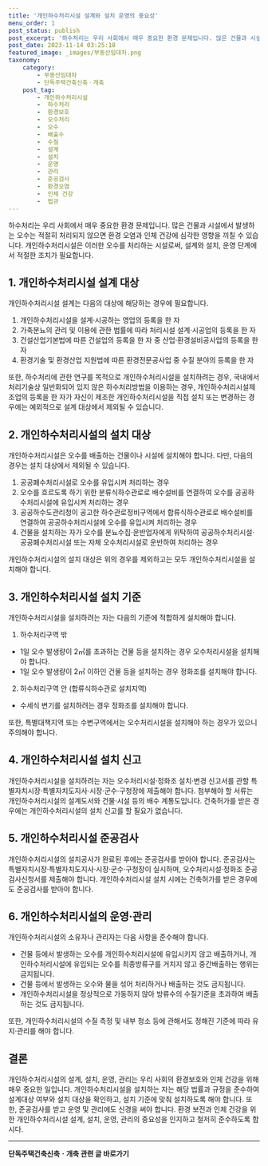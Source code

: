 ```yaml
---
title: '개인하수처리시설 설계와 설치 운영의 중요성'
menu_order: 1
post_status: publish
post_excerpt: '하수처리는 우리 사회에서 매우 중요한 환경 문제입니다. 많은 건물과 시설에서 발생하는 오수는 적절히 처리되지 않으면 환경 오염과 인체 건강에 심각한 영향을 끼칠 수 있습니다. 개인하수처리시설은 이러한 오수를 처리하는 시설로써, 설계와 설치, 운영 단계에서 적절한 조치가 필요합니다.'
post_date: 2023-11-14 03:25:18
featured_image: _images/부동산임대차.png
taxonomy:
    category:
        - 부동산임대차
        - 단독주택건축신축ㆍ개축
    post_tag:
        - 개인하수처리시설
        -  하수처리
        -  환경보호
        -  오수처리
        -  오수
        -  배출수
        -  수질
        -  설계
        -  설치
        -  운영
        -  관리
        -  준공검사
        -  환경오염
        -  인체 건강
        -  법규
---
```



하수처리는 우리 사회에서 매우 중요한 환경 문제입니다. 많은 건물과 시설에서 발생하는 오수는 적절히 처리되지 않으면 환경 오염과 인체 건강에 심각한 영향을 끼칠 수 있습니다. 개인하수처리시설은 이러한 오수를 처리하는 시설로써, 설계와 설치, 운영 단계에서 적절한 조치가 필요합니다.

## 1. 개인하수처리시설 설계 대상
개인하수처리시설 설계는 다음의 대상에 해당하는 경우에 필요합니다.

1. 개인하수처리시설을 설계·시공하는 영업의 등록을 한 자
2. 가축분뇨의 관리 및 이용에 관한 법률에 따라 처리시설 설계·시공업의 등록을 한 자
3. 건설산업기본법에 따른 건설업의 등록을 한 자 중 산업·환경설비공사업의 등록을 한 자
4. 환경기술 및 환경산업 지원법에 따른 환경전문공사업 중 수질 분야의 등록을 한 자

또한, 하수처리에 관한 연구를 목적으로 개인하수처리시설을 설치하려는 경우, 국내에서 처리기술상 일반화되어 있지 않은 하수처리방법을 이용하는 경우, 개인하수처리시설제조업의 등록을 한 자가 자신이 제조한 개인하수처리시설을 직접 설치 또는 변경하는 경우에는 예외적으로 설계 대상에서 제외될 수 있습니다.

## 2. 개인하수처리시설의 설치 대상
개인하수처리시설은 오수를 배출하는 건물이나 시설에 설치해야 합니다. 다만, 다음의 경우는 설치 대상에서 제외될 수 있습니다.

1. 공공폐수처리시설로 오수를 유입시켜 처리하는 경우
2. 오수를 흐르도록 하기 위한 분류식하수관로로 배수설비를 연결하여 오수를 공공하수처리시설에 유입시켜 처리하는 경우
3. 공공하수도관리청이 공고한 하수관로정비구역에서 합류식하수관로로 배수설비를 연결하여 공공하수처리시설에 오수를 유입시켜 처리하는 경우
4. 건물을 설치하는 자가 오수를 분뇨수집·운반업자에게 위탁하여 공공하수처리시설·공공폐수처리시설 또는 자체 오수처리시설로 운반하여 처리하는 경우

개인하수처리시설의 설치 대상은 위의 경우를 제외하고는 모두 개인하수처리시설을 설치해야 합니다.

## 3. 개인하수처리시설 설치 기준
개인하수처리시설을 설치하려는 자는 다음의 기준에 적합하게 설치해야 합니다.

1. 하수처리구역 밖
- 1일 오수 발생량이 2㎥를 초과하는 건물 등을 설치하는 경우 오수처리시설을 설치해야 합니다.
- 1일 오수 발생량이 2㎥ 이하인 건물 등을 설치하는 경우 정화조를 설치해야 합니다.

2. 하수처리구역 안 (합류식하수관로 설치지역)
- 수세식 변기를 설치하려는 경우 정화조를 설치해야 합니다.

또한, 특별대책지역 또는 수변구역에서는 오수처리시설을 설치해야 하는 경우가 있으니 주의해야 합니다.

## 4. 개인하수처리시설 설치 신고
개인하수처리시설을 설치하려는 자는 오수처리시설·정화조 설치·변경 신고서를 관할 특별자치시장·특별자치도지사·시장·군수·구청장에 제출해야 합니다. 
첨부해야 할 서류는 개인하수처리시설의 설계도서와 건물·시설 등의 배수 계통도입니다. 건축허가를 받은 경우에는 개인하수처리시설의 설치 신고를 할 필요가 없습니다. 

## 5. 개인하수처리시설 준공검사
개인하수처리시설의 설치공사가 완료된 후에는 준공검사를 받아야 합니다. 준공검사는 특별자치시장·특별자치도지사·시장·군수·구청장이 실시하며, 오수처리시설·정화조 준공검사신청서를 제출해야 합니다. 개인하수처리시설 설치 시에는 건축허가를 받은 경우에도 준공검사를 받아야 합니다. 

## 6. 개인하수처리시설의 운영·관리
개인하수처리시설의 소유자나 관리자는 다음 사항을 준수해야 합니다.

- 건물 등에서 발생하는 오수를 개인하수처리시설에 유입시키지 않고 배출하거나, 개인하수처리시설에 유입되는 오수를 최종방류구를 거치지 않고 중간배출하는 행위는 금지됩니다.
- 건물 등에서 발생하는 오수와 물을 섞어 처리하거나 배출하는 것도 금지됩니다.
- 개인하수처리시설을 정상적으로 가동하지 않아 방류수의 수질기준을 초과하여 배출하는 것도 금지됩니다.

또한, 개인하수처리시설의 수질 측정 및 내부 청소 등에 관해서도 정해진 기준에 따라 유지·관리를 해야 합니다.

## 결론
개인하수처리시설의 설계, 설치, 운영, 관리는 우리 사회의 환경보호와 인체 건강을 위해 매우 중요한 일입니다. 개인하수처리시설을 설치하는 자는 해당 법률과 규정을 준수하여 설계대상 여부와 설치 대상을 확인하고, 설치 기준에 맞춰 설치하도록 해야 합니다. 또한, 준공검사를 받고 운영 및 관리에도 신경을 써야 합니다. 환경 보전과 인체 건강을 위한 개인하수처리시설 설계, 설치, 운영, 관리의 중요성을 인지하고 철저히 준수하도록 합시다.
<!-- wp:separator -->
<hr class="wp-block-separator has-alpha-channel-opacity"/>
<!-- /wp:separator -->

<!-- wp:group {"backgroundColor":"base","layout":{"type":"constrained"}} -->
<div class="wp-block-group has-base-background-color has-background"><!-- wp:paragraph {"align":"center","fontSize":"medium"} -->
<p class="has-text-align-center has-large-font-size"><strong>단독주택건축신축ㆍ개축 관련 글 바로가기</strong></p>
<!-- /wp:paragraph -->


<!-- wp:latest-posts
{"categories":[{"id":22762,"count":19,"description":"","link":"https://uknowlaw.com/category/%eb%8b%a8%eb%8f%85%ec%a3%bc%ed%83%9d%ea%b1%b4%ec%b6%95%ec%8b%a0%ec%b6%95%e3%86%8d%ea%b0%9c%ec%b6%95/","name":"단독주택건축신축ㆍ개축","slug":"단독주택건축신축ㆍ개축","taxonomy":"category","parent":0,"meta":[],"_links":{"self":[{"href":"https://uknowlaw.com/wp-json/wp/v2/categories/22762"}],"collection":[{"href":"https://uknowlaw.com/wp-json/wp/v2/categories"}],"about":[{"href":"https://uknowlaw.com/wp-json/wp/v2/taxonomies/category"}],"wp:post_type":[{"href":"https://uknowlaw.com/wp-json/wp/v2/posts?categories=22762"}],"curies":[{"name":"wp","href":"https://api.w.org/{rel}","templated":true}]}}],"postsToShow":100,"excerptLength":28,"postLayout":"grid","columns":2,"featuredImageAlign":"left","featuredImageSizeSlug":"large","fontSize":"small"} /--></div>
<!-- /wp:group -->